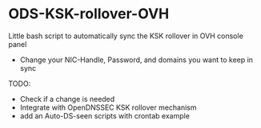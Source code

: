 ODS-KSK-rollover-OVH
====================

Little bash script to automatically sync the KSK rollover in OVH console panel

* Change your NIC-Handle, Password, and domains you want to keep in sync

TODO:

 * Check if a change is needed
 * Integrate with OpenDNSSEC KSK rollover mechanism
 * add an Auto-DS-seen scripts with crontab example

